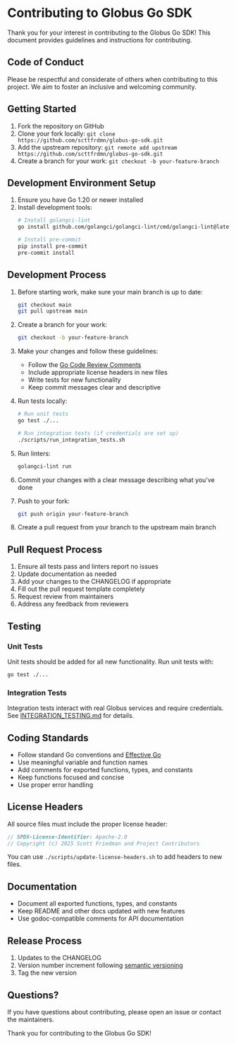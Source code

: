 # Contributing to Globus Go SDK

Thank you for your interest in contributing to the Globus Go SDK! This document provides guidelines and instructions for contributing.

## Code of Conduct

Please be respectful and considerate of others when contributing to this project. We aim to foster an inclusive and welcoming community.

## Getting Started

1. Fork the repository on GitHub
2. Clone your fork locally: `git clone https://github.com/scttfrdmn/globus-go-sdk.git`
3. Add the upstream repository: `git remote add upstream https://github.com/scttfrdmn/globus-go-sdk.git`
4. Create a branch for your work: `git checkout -b your-feature-branch`

## Development Environment Setup

1. Ensure you have Go 1.20 or newer installed
2. Install development tools:
   ```bash
   # Install golangci-lint
   go install github.com/golangci/golangci-lint/cmd/golangci-lint@latest
   
   # Install pre-commit
   pip install pre-commit
   pre-commit install
   ```

## Development Process

1. Before starting work, make sure your main branch is up to date:
   ```bash
   git checkout main
   git pull upstream main
   ```

2. Create a branch for your work:
   ```bash
   git checkout -b your-feature-branch
   ```

3. Make your changes and follow these guidelines:
   - Follow the [Go Code Review Comments](https://github.com/golang/go/wiki/CodeReviewComments)
   - Include appropriate license headers in new files
   - Write tests for new functionality
   - Keep commit messages clear and descriptive

4. Run tests locally:
   ```bash
   # Run unit tests
   go test ./...
   
   # Run integration tests (if credentials are set up)
   ./scripts/run_integration_tests.sh
   ```

5. Run linters:
   ```bash
   golangci-lint run
   ```

6. Commit your changes with a clear message describing what you've done

7. Push to your fork:
   ```bash
   git push origin your-feature-branch
   ```

8. Create a pull request from your branch to the upstream main branch

## Pull Request Process

1. Ensure all tests pass and linters report no issues
2. Update documentation as needed
3. Add your changes to the CHANGELOG if appropriate
4. Fill out the pull request template completely
5. Request review from maintainers
6. Address any feedback from reviewers

## Testing

### Unit Tests

Unit tests should be added for all new functionality. Run unit tests with:

```bash
go test ./...
```

### Integration Tests

Integration tests interact with real Globus services and require credentials. See [INTEGRATION_TESTING.md](INTEGRATION_TESTING.md) for details.

## Coding Standards

- Follow standard Go conventions and [Effective Go](https://golang.org/doc/effective_go)
- Use meaningful variable and function names
- Add comments for exported functions, types, and constants
- Keep functions focused and concise
- Use proper error handling

## License Headers

All source files must include the proper license header:

```go
// SPDX-License-Identifier: Apache-2.0
// Copyright (c) 2025 Scott Friedman and Project Contributors
```

You can use `./scripts/update-license-headers.sh` to add headers to new files.

## Documentation

- Document all exported functions, types, and constants
- Keep README and other docs updated with new features
- Use godoc-compatible comments for API documentation

## Release Process

1. Updates to the CHANGELOG
2. Version number increment following [semantic versioning](https://semver.org/)
3. Tag the new version

## Questions?

If you have questions about contributing, please open an issue or contact the maintainers.

Thank you for contributing to the Globus Go SDK!